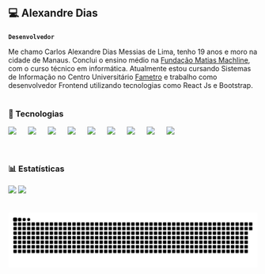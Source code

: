 ## 💻 Alexandre Dias

**`Desenvolvedor`**

Me chamo Carlos Alexandre Dias Messias de Lima, tenho 19 anos e moro na cidade de Manaus. Conclui o ensino médio na [Fundação Matias Machline](https://www.fundacaomatiasmachline.org.br/), com o curso técnico em informática. Atualmente estou cursando Sistemas de Informação no Centro Universitário [Fametro](https://fametro.edu.br/) e trabalho como desenvolvedor Frontend utilizando tecnologias como React Js e Bootstrap.

#

### 🤖 Tecnologias
<img
    align="left"
    width="30px"
    style="padding-right: 10px;"
    src="https://cdn.jsdelivr.net/gh/devicons/devicon@latest/icons/bootstrap/bootstrap-original.svg" 
/>

<img 
    align="left"
    width="30px"
    style="padding-right: 10px;"
    src="https://cdn.jsdelivr.net/gh/devicons/devicon@latest/icons/react/react-original.svg" 
/>

<img 
    align="left"
    width="30px"
    style="padding-right: 10px;"
    src="https://cdn.jsdelivr.net/gh/devicons/devicon@latest/icons/javascript/javascript-original.svg" 
/>
<img 
    align="left"
    width="30px"
    style="padding-right: 10px;"
    src="https://cdn.jsdelivr.net/gh/devicons/devicon@latest/icons/java/java-original.svg" 
/> 

<img 
    align="left"
    width="30px"
    style="padding-right: 10px;"
    src="https://cdn.jsdelivr.net/gh/devicons/devicon@latest/icons/python/python-original.svg" 
/>   

<img 
    align="left"
    width="30px"
    style="padding-right: 10px;"
    src="https://cdn.jsdelivr.net/gh/devicons/devicon@latest/icons/c/c-original.svg" 
/>
<img 
    align="left"
    width="30px"
    style="padding-right: 10px;"
    src="https://cdn.jsdelivr.net/gh/devicons/devicon@latest/icons/git/git-original.svg" 
/>
<img 
    align="left"
    width="30px"
    style="padding-right: 10px;"
    src="https://cdn.jsdelivr.net/gh/devicons/devicon@latest/icons/figma/figma-original.svg" 
/>
<img
    align="left"
    width="30px"
    style="padding-right: 10px;" 
    src="https://cdn.jsdelivr.net/gh/devicons/devicon@latest/icons/firebase/firebase-original.svg" 
/>

<br/>
<br/>

#

### 📊 Estatísticas

<p align="left">
    <img
        align="center"
        height="200"
        src="https://github-readme-stats.vercel.app/api?username=alexandrediasss&show_icons=true&theme=cobalt&include_all_commits=true&locale=pt-br"
    />
    <img
        align="center"
        height="200"
        src="https://github-readme-stats.vercel.app/api/top-langs/?username=alexandrediasss&theme=cobalt&custom_title=Tecnologias&include_all_commits=true&locale=pt-br"
    />
</p>

#

<picture align="center">
  <source media="(prefers-color-scheme: dark)" srcset="https://raw.githubusercontent.com/alexandrediasss/alexandrediasss/output/github-contribution-grid-snake-dark.svg">
  <source media="(prefers-color-scheme: light)" srcset="https://raw.githubusercontent.com/alexandrediasss/alexandrediasss/output/github-contribution-grid-snake-dark.svg">
  <img align="center" alt="github contribution grid snake animation" src="https://raw.githubusercontent.com/alexandrediasss/alexandrediasss/output/github-contribution-grid-snake.svg">
</picture>
